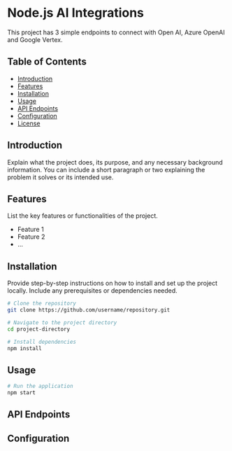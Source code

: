 # Node.js AI Integrations

This project has 3 simple endpoints to connect with Open AI, Azure OpenAI and Google Vertex.

## Table of Contents

- [Introduction](#introduction)
- [Features](#features)
- [Installation](#installation)
- [Usage](#usage)
- [API Endpoints](#api-endpoints)
- [Configuration](#configuration)
- [License](#license)

## Introduction

Explain what the project does, its purpose, and any necessary background information. You can include a short paragraph or two explaining the problem it solves or its intended use.

## Features

List the key features or functionalities of the project.

- Feature 1
- Feature 2
- ...

## Installation

Provide step-by-step instructions on how to install and set up the project locally. Include any prerequisites or dependencies needed.

```bash
# Clone the repository
git clone https://github.com/username/repository.git

# Navigate to the project directory
cd project-directory

# Install dependencies
npm install
```

## Usage

```bash
# Run the application
npm start
```

## API Endpoints

## Configuration
